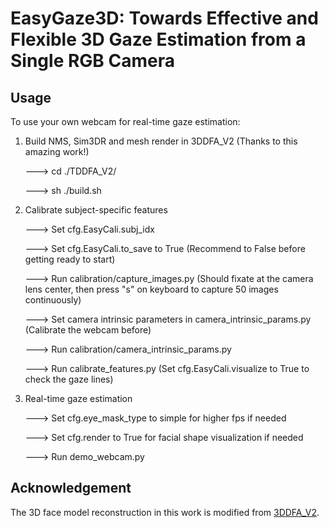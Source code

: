 # EasyGaze3D: Towards Effective and Flexible 3D Gaze Estimation from a Single RGB Camera 
## Usage

To use your own webcam for real-time gaze estimation:

1. Build NMS, Sim3DR and mesh render in 3DDFA_V2 (Thanks to this amazing work!)

   ---> cd ./TDDFA_V2/
   
   ---> sh ./build.sh

2. Calibrate subject-specific features

   ---> Set cfg.EasyCali.subj_idx
   
   ---> Set cfg.EasyCali.to_save to True (Recommend to False before getting ready to start)

   ---> Run calibration/capture_images.py (Should fixate at the camera lens center, then press "s" on keyboard to capture 50 images continuously)

   ---> Set camera intrinsic parameters in camera_intrinsic_params.py (Calibrate the webcam before)

   ---> Run calibration/camera_intrinsic_params.py

   ---> Run calibrate_features.py (Set cfg.EasyCali.visualize to True to check the gaze lines)

3. Real-time gaze estimation

   ---> Set cfg.eye_mask_type to simple for higher fps if needed

   ---> Set cfg.render to True for facial shape visualization if needed

   ---> Run demo_webcam.py

## Acknowledgement
The 3D face model reconstruction in this work is modified from [3DDFA_V2](https://github.com/cleardusk/3DDFA_V2).


